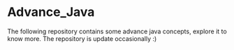 # Advance_Java
The following repository contains some advance java concepts, explore it to know more. The repository is update occasionally :) 
